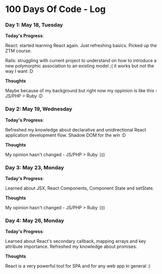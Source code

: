 # 100 Days Of Code - Log

### Day 1: May 18, Tuesday

**Today's Progress**:

React: started learning React again. Just refreshing basics. Picked up the ZTM course.

Rails: struggling with current project to understand on how to introduce a new polymorphic association to an existing model ;( it works but not the way I want :D 

**Thoughts** 

Maybe because of my background but right now my oppinion is like this - JS/PHP > Ruby :D 

### Day 2: May 19, Wednesday

**Today's Progress**:

Refreshed my knowledge about declarative and unidirectional React application development flow. Shadow DOM for the win :D 

**Thoughts** 

My opinion hasn't changed - JS/PHP > Ruby :)))

### Day 3: May 23, Monday

**Today's Progress**:

Learned about JSX, React Components, Component State and setState.

**Thoughts** 

My opinion hasn't changed - JS/PHP > Ruby :)))

### Day 4: May 26, Monday

**Today's Progress**:

Learned about React's secondary callback, mapping arrays and key attribute importance. Refreshed my knowledge about promises.

**Thoughts** 

React is a very powerful tool for SPA and for any web app in general :)
